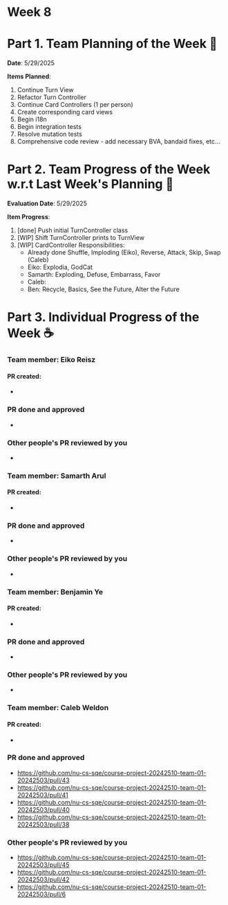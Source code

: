 # Week 8

# Part 1. Team Planning of the Week :ledger:
**Date**: 5/29/2025

**Items Planned**:
1. Continue Turn View
2. Refactor Turn Controller
3. Continue Card Controllers (1 per person)
4. Create corresponding card views
5. Begin i18n
6. Begin integration tests
7. Resolve mutation tests
8. Comprehensive code review - add necessary BVA, bandaid fixes, etc...

# Part 2. Team Progress of the Week w.r.t Last Week's Planning :green_book:
**Evaluation Date**: 5/29/2025

**Item Progress**:

1. [done] Push initial TurnController class
2. [WIP] Shift TurnController prints to TurnView
3. [WIP] CardController Responsibilities:
    - Already done Shuffle, Imploding (Eiko), Reverse, Attack, Skip, Swap (Caleb)
    - Eiko: Explodia, GodCat
    - Samarth: Exploding, Defuse, Embarrass, Favor
    - Caleb:
    - Ben: Recycle, Basics, See the Future, Alter the Future

# Part 3. Individual Progress of the Week :coffee:

### Team member: Eiko Reisz
#### PR created:
- 

### PR done and approved
- 

### Other people's PR reviewed by you
- 


### Team member: Samarth Arul
#### PR created:
- 

### PR done and approved
-

### Other people's PR reviewed by you
-


### Team member: Benjamin Ye
#### PR created:
- 

### PR done and approved
- 

### Other people's PR reviewed by you
- 


### Team member: Caleb Weldon
#### PR created:
- 

### PR done and approved
- https://github.com/nu-cs-sqe/course-project-20242510-team-01-20242503/pull/43
- https://github.com/nu-cs-sqe/course-project-20242510-team-01-20242503/pull/41
- https://github.com/nu-cs-sqe/course-project-20242510-team-01-20242503/pull/40
- https://github.com/nu-cs-sqe/course-project-20242510-team-01-20242503/pull/38

### Other people's PR reviewed by you
- https://github.com/nu-cs-sqe/course-project-20242510-team-01-20242503/pull/45
- https://github.com/nu-cs-sqe/course-project-20242510-team-01-20242503/pull/42
- https://github.com/nu-cs-sqe/course-project-20242510-team-01-20242503/pull/6

